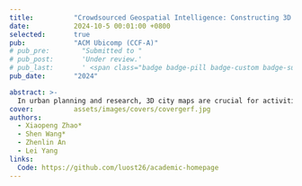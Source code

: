 ```yaml
---
title:          "Crowdsourced Geospatial Intelligence: Constructing 3D Urban Maps with Satellitic Radiance Fields"
date:           2024-10-5 00:01:00 +0800
selected:       true
pub:            "ACM Ubicomp (CCF-A)"
# pub_pre:        "Submitted to "
# pub_post:       'Under review.'
# pub_last:       ' <span class="badge badge-pill badge-custom badge-success">Spotlight</span>'
pub_date:       "2024"

abstract: >-
  In urban planning and research, 3D city maps are crucial for activities such as cellular network design, urban development, and climate research. Traditionally, creating these models has involved costly techniques like manual 3D mapping, interpretation of satellite or aerial images, or the use of sophisticated depth-sensing equipment. In this work, we propose a novel approach to develop 3D urban maps by examining the influence of urban structures on satellite signals, using GPS records crowdsourced from hundreds of smartphones during everyday user movements. We introduce the concept of satellitic radiance fields (SaRF), a novel neural scene representation technique designed to capture the distribution of GPS signals in urban settings. SaRF employs a sparse voxel octree framework to depict voxel-centric implicit fields, capturing physical properties like the density of each voxel. This model is progressively refined using a differentiable ray-marching process, ultimately leading to the reconstruction of 3D urban maps. Our thorough experimental evaluation, which incorporates approximately 27.4 million GPS records, reveals an average reconstruction accuracy of 83.1% in six varied urban scenes.
cover:          assets/images/covers/covergerf.jpg
authors:
  - Xiaopeng Zhao*
  - Shen Wang*
  - Zhenlin An
  - Lei Yang
links:
  Code: https://github.com/luost26/academic-homepage
---
```

